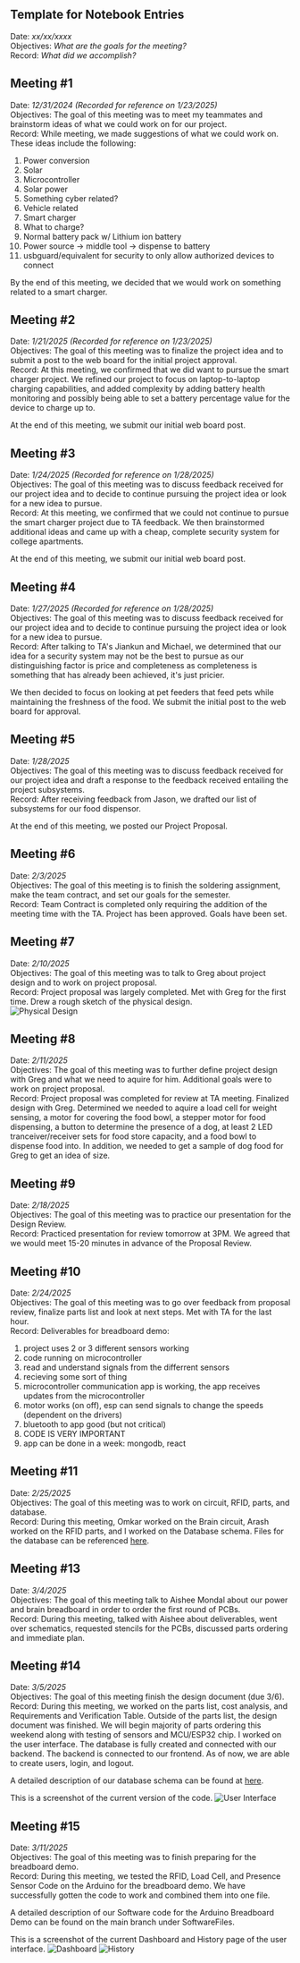 ## Template for Notebook Entries
Date:         _xx/xx/xxxx_  
Objectives:   _What are the goals for the meeting?_  
Record:       _What did we accomplish?_

## Meeting #1
Date:         _12/31/2024 (Recorded for reference on 1/23/2025)_  
Objectives:   The goal of this meeting was to meet my teammates and brainstorm ideas of what we could work on for our project.  
Record:       While meeting, we made suggestions of what we could work on. These ideas include the following:  
  1. Power conversion  
  2. Solar  
  3. Microcontroller  
  4. Solar power
  5. Something cyber related?
  6. Vehicle related
  7. Smart charger
  8. What to charge?
  9. Normal battery pack w/ Lithium ion battery
  10. Power source -> middle tool -> dispense to battery
  11. usbguard/equivalent for security to only allow authorized devices to connect

By the end of this meeting, we decided that we would work on something related to a smart charger. 

## Meeting #2
Date:         _1/21/2025 (Recorded for reference on 1/23/2025)_  
Objectives:   The goal of this meeting was to finalize the project idea and to submit a post to the web board for the initial project approval.  
Record:       At this meeting, we confirmed that we did want to pursue the smart charger project. We refined our project to focus on laptop-to-laptop charging capabilities, and added complexity by adding battery health monitoring and possibly being able to set a battery percentage value for the device to charge up to.  

At the end of this meeting, we submit our initial web board post.

## Meeting #3
Date:         _1/24/2025 (Recorded for reference on 1/28/2025)_  
Objectives:   The goal of this meeting was to discuss feedback received for our project idea and to decide to continue pursuing the project idea or look for a new idea to pursue.   
Record:       At this meeting, we confirmed that we could not continue to pursue the smart charger project due to TA feedback. We then brainstormed additional ideas and came up with a cheap, complete security system for college apartments.  

At the end of this meeting, we submit our initial web board post.

## Meeting #4
Date:         _1/27/2025 (Recorded for reference on 1/28/2025)_  
Objectives:   The goal of this meeting was to discuss feedback received for our project idea and to decide to continue pursuing the project idea or look for a new idea to pursue.  
Record:       After talking to TA's Jiankun and Michael, we determined that our idea for a security system may not be the best to pursue as our distinguishing factor is price and completeness as completeness is something that has already been achieved, it's just pricier.  

We then decided to focus on looking at pet feeders that feed pets while maintaining the freshness of the food. We submit the initial post to the web board for approval.

## Meeting #5
Date:         _1/28/2025_  
Objectives:   The goal of this meeting was to discuss feedback received for our project idea and draft a response to the feedback received entailing the project subsystems.  
Record:       After receiving feedback from Jason, we drafted our list of subsystems for our food dispensor.

At the end of this meeting, we posted our Project Proposal.

## Meeting #6
Date:         _2/3/2025_  
Objectives:   The goal of this meeting is to finish the soldering assignment, make the team contract, and set our goals for the semester.   
Record:       Team Contract is completed only requiring the addition of the meeting time with the TA. Project has been approved. Goals have been set.  

## Meeting #7
Date:         _2/10/2025_  
Objectives:   The goal of this meeting was to talk to Greg about project design and to work on project proposal.   
Record:       Project proposal was largely completed. Met with Greg for the first time. Drew a rough sketch of the physical design.  
![Physical Design](./Physical_Design.png)

## Meeting #8
Date:         _2/11/2025_  
Objectives:   The goal of this meeting was to further define project design with Greg and what we need to aquire for him. Additional goals were to work on project proposal.   
Record:       Project proposal was completed for review at TA meeting. Finalized design with Greg. Determined we needed to aquire a load cell for weight sensing, a motor for covering the food bowl, a stepper motor for food dispensing, a button to determine the presence of a dog, at least 2 LED tranceiver/receiver sets for food store capacity, and a food bowl to dispense food into. In addition, we needed to get a sample of dog food for Greg to get an idea of size.

## Meeting #9
Date:         _2/18/2025_   
Objectives:   The goal of this meeting was to practice our presentation for the Design Review.  
Record:       Practiced presentation for review tomorrow at 3PM. We agreed that we would meet 15-20 minutes in advance of the Proposal Review.

## Meeting #10
Date:         _2/24/2025_   
Objectives:   The goal of this meeting was to go over feedback from proposal review, finalize parts list and look at next steps. Met with TA for the last hour.    
Record:       Deliverables for breadboard demo:  
  1. project uses 2 or 3 different sensors working
  2. code running on microcontroller
  3. read and understand signals from the differrent sensors
  4. recieving some sort of thing
  5. microcontroller communication app is working, the app receives updates from the microcontroller
  6. motor works (on off), esp can send signals to change the speeds (dependent on the drivers)
  7. bluetooth to app good (but not critical)
  8. CODE IS VERY IMPORTANT
  9. app can be done in a week: mongodb, react

## Meeting #11
Date:         _2/25/2025_   
Objectives:   The goal of this meeting was to work on circuit, RFID, parts, and database.  
Record:       During this meeting, Omkar worked on the Brain circuit, Arash worked on the RFID parts, and I worked on the Database schema. Files for the database can be referenced [here](../../UI/).

## Meeting #13
Date:         _3/4/2025_   
Objectives:   The goal of this meeting talk to Aishee Mondal about our power and brain breadboard in order to order the first round of PCBs.  
Record:       During this meeting, talked with Aishee about deliverables, went over schematics, requested stencils for the PCBs, discussed parts ordering and immediate plan.  

## Meeting #14
Date:         _3/5/2025_   
Objectives:   The goal of this meeting finish the design document (due 3/6).  
Record:       During this meeting, we worked on the parts list, cost analysis, and Requirements and Verification Table. Outside of the parts list, the design document was finished. We will begin majority of parts ordering this weekend along with testing of sensors and MCU/ESP32 chip. I worked on the user interface. The database is fully created and connected with our backend. The backend is connected to our frontend. As of now, we are able to create users, login, and logout.  

A detailed description of our database schema can be found at [here](./database_schema.md).

This is a screenshot of the current version of the code.
![User Interface](./images/UI_website.png)

## Meeting #15
Date:         _3/11/2025_   
Objectives:   The goal of this meeting was to finish preparing for the breadboard demo.   
Record:       During this meeting, we tested the RFID, Load Cell, and Presence Sensor Code on the Arduino for the breadboard demo. We have successfully gotten the code to work and combined them into one file.  

A detailed description of our Software code for the Arduino Breadboard Demo can be found on the main branch under SoftwareFiles.

This is a screenshot of the current Dashboard and History page of the user interface.
![Dashboard](./images/Dashboard.png) 
![History](./images/History.png)
